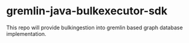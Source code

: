 # gremlin-java-bulkexecutor-sdk
 This repo will provide bulkingestion into gremlin based graph database implementation.
